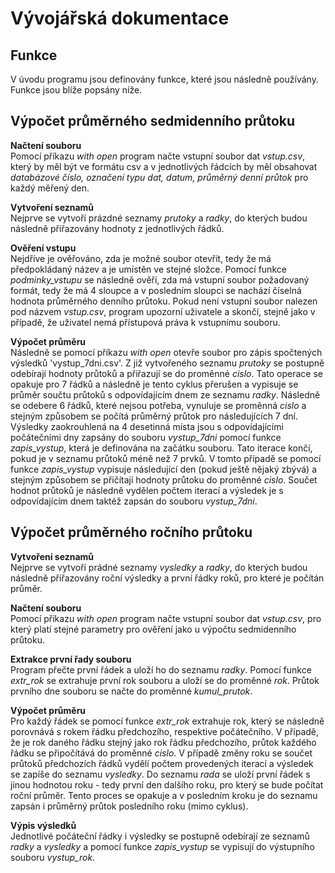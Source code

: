 # Vývojářská dokumentace 
## Funkce
V úvodu programu jsou definovány funkce, které jsou následně používány. Funkce jsou blíže popsány níže.

## Výpočet průměrného sedmidenního průtoku 

**Načtení souboru**\
Pomocí příkazu *with open* program načte vstupní soubor dat *vstup.csv*, který by měl být ve formátu csv a v jednotlivých řádcích by měl obsahovat *databázové číslo, označení typu dat, datum, průměrný denní průtok* pro každý měřený den. 

**Vytvoření seznamů**\
Nejprve se vytvoří prázdné seznamy *prutoky* a *radky*, do kterých budou následně přiřazovány hodnoty z jednotlivých řádků.

**Ověření vstupu**\
Nejdříve je ověřováno, zda je možné soubor otevřít, tedy že má předpokládaný název a je umístěn ve stejné složce. Pomocí funkce *podminky_vstupu* se následně ověří, zda má vstupní soubor požadovaný formát, tedy že má 4 sloupce a v posledním sloupci se nachází číselná hodnota průměrného denního průtoku. Pokud není vstupní soubor nalezen pod názvem *vstup.csv*, program upozorní uživatele a skončí, stejně jako v případě, že uživatel nemá přístupová práva k vstupnímu souboru.

**Výpočet průměru**\
Následně se pomocí příkazu *with open* otevře soubor pro zápis spočtených výsledků 'vystup_7dni.csv'.
Z již vytvořeného seznamu *prutoky* se postupně odebírají hodnoty průtoků a přiřazují se do proměnné *cislo*. Tato operace se opakuje pro 7 řádků a následně je tento cyklus přerušen a vypisuje se průměr součtu průtoků s odpovídajícím dnem ze seznamu *radky*. Následně se odebere
6 řádků, které nejsou potřeba, vynuluje se proměnná *cislo* a stejným způsobem se počítá průměrný průtok pro následujících 7 dní.
Výsledky zaokrouhlená na 4 desetinná místa jsou s odpovídajícími počátečními dny zapsány do souboru *vystup_7dni* pomocí funkce *zapis_vystup*, která je definována na začátku souboru. 
Tato iterace končí, pokud je v seznamu průtoků méně než 7 prvků. V tomto případě se pomocí funkce *zapis_vystup* vypisuje následující den (pokud ještě nějaký zbývá) a stejným způsobem se přičítají hodnoty průtoku do proměnné *cislo*. Součet hodnot průtoků je následně vydělen počtem iterací a výsledek 
je s odpovídajícím dnem taktéž zapsán do souboru *vystup_7dni*.

## Výpočet průměrného ročního průtoku 

**Vytvoření seznamů**\
Nejprve se vytvoří prádné seznamy *vysledky* a *radky*, do kterých budou následně přiřazovány roční výsledky a první řádky roků, pro které je počítán průměr. 

**Načtení souboru**\
Pomocí příkazu *with open* program načte vstupní soubor dat *vstup.csv*, pro který platí stejné parametry pro ověření jako u výpočtu sedmidenního průtoku.

**Extrakce první řady souboru**\
Program přečte první řádek a uloží ho do seznamu *radky*. Pomocí funkce *extr_rok* se extrahuje první rok souboru a uloží se do proměnné *rok*. Průtok prvního dne souboru se načte do proměnné *kumul_prutok*.

**Výpočet průměru**\
Pro každý řádek se pomocí funkce *extr_rok* extrahuje rok, který se následně porovnává s rokem řádku předchozího, respektive počátečního.
V případě, že je rok daného řádku stejný jako rok řádku předchozího, průtok každého řádku se připočítává do proměnné *cislo*.
V případě změny roku se součet průtoků předchozích řádků vydělí počtem provedených iterací a výsledek se zapíše do seznamu *vysledky*. 
Do seznamu *rada* se uloží první řádek s jinou hodnotou roku - tedy první den dalšího roku, pro který se bude počítat roční průměr. 
Tento proces se opakuje a v posledním kroku je do seznamu zapsán i průměrný průtok posledního roku (mimo cyklus).

**Výpis výsledků**\
Jednotlivé počáteční řádky i výsledky se postupně odebírají ze seznamů *radky* a *vysledky* a pomocí funkce *zapis_vystup* se vypisují do výstupního souboru *vystup_rok*. 

